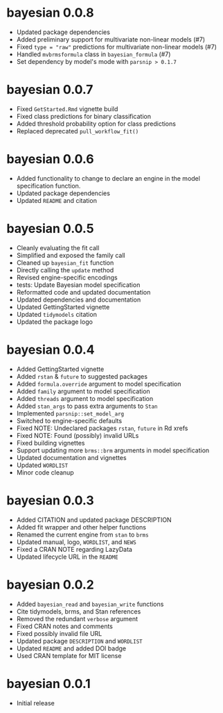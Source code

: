 # bayesian 0.0.8

- Updated package dependencies
- Added preliminary support for multivariate non-linear models (#7)
- Fixed `type = "raw"` predictions for multivariate non-linear models (#7)
- Handled `mvbrmsformula` class in `bayesian_formula` (#7)
- Set dependency by model's mode with `parsnip > 0.1.7`

# bayesian 0.0.7

- Fixed `GetStarted.Rmd` vignette build
- Fixed class predictions for binary classification
- Added threshold probability option for class predictions
- Replaced deprecated `pull_workflow_fit()`

# bayesian 0.0.6

- Added functionality to change to declare an engine in the model specification function.
- Updated package dependencies
- Updated `README` and citation

# bayesian 0.0.5

- Cleanly evaluating the fit call
- Simplified and exposed the family call
- Cleaned up `bayesian_fit` function
- Directly calling the `update` method
- Revised engine-specific encodings
- tests: Update Bayesian model specification
- Reformatted code and updated documentation
- Updated dependencies and documentation
- Updated GettingStarted vignette
- Updated `tidymodels` citation
- Updated the package logo

# bayesian 0.0.4

- Added GettingStarted vignette
- Added `rstan` & `future` to suggested packages
- Added `formula.override` argument to model specification
- Added `family` argument to model specification
- Added `threads` argument to model specification
- Added `stan_args` to pass extra arguments to `Stan`
- Implemented `parsnip::set_model_arg`
- Switched to engine-specific defaults
- Fixed NOTE: Undeclared packages `rstan`, `future` in Rd xrefs
- Fixed NOTE: Found (possibly) invalid URLs
- Fixed building vignettes
- Support updating more `brms::brm` arguments in model specification
- Updated documentation and vignettes
- Updated `WORDLIST`
- Minor code cleanup

# bayesian 0.0.3

- Added CITATION and updated package DESCRIPTION
- Added fit wrapper and other helper functions
- Renamed the current engine from `stan` to `brms`
- Updated manual, logo, `WORDLIST`, and `NEWS`
- Fixed a CRAN NOTE regarding LazyData
- Updated lifecycle URL in the `README`

# bayesian 0.0.2

- Added `bayesian_read` and `bayesian_write` functions
- Cite tidymodels, brms, and Stan references
- Removed the redundant `verbose` argument
- Fixed CRAN notes and comments
- Fixed possibly invalid file URL
- Updated package `DESCRIPTION` and `WORDLIST`
- Updated `README` and added DOI badge
- Used CRAN template for MIT license

# bayesian 0.0.1

- Initial release
